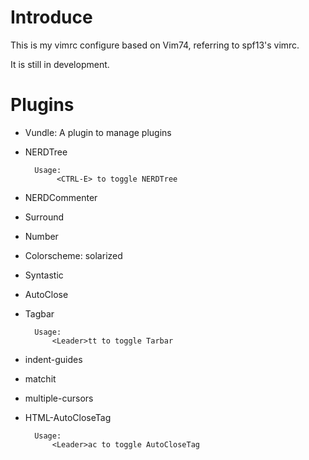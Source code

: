 # Introduce

This is my vimrc configure based on Vim74, referring to spf13's vimrc.

It is still in development.

# Plugins

* Vundle: A plugin to manage plugins
* NERDTree

        Usage:
             <CTRL-E> to toggle NERDTree

* NERDCommenter
* Surround
* Number
* Colorscheme: solarized
* Syntastic
* AutoClose
* Tagbar

        Usage:
            <Leader>tt to toggle Tarbar

* indent-guides
* matchit
* multiple-cursors
* HTML-AutoCloseTag

        Usage:
            <Leader>ac to toggle AutoCloseTag
